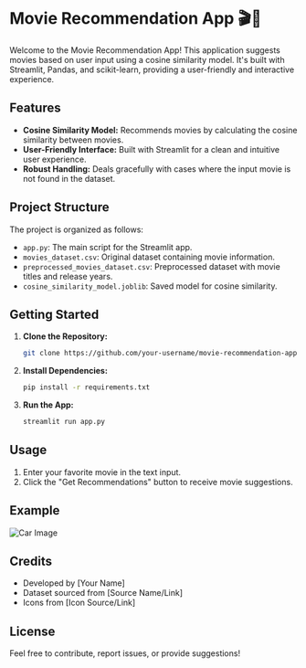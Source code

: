 # Movie Recommendation App 🎬🍿

Welcome to the Movie Recommendation App! This application suggests movies based on user input using a cosine similarity model. It's built with Streamlit, Pandas, and scikit-learn, providing a user-friendly and interactive experience.

## Features

- **Cosine Similarity Model:** Recommends movies by calculating the cosine similarity between movies.
- **User-Friendly Interface:** Built with Streamlit for a clean and intuitive user experience.
- **Robust Handling:** Deals gracefully with cases where the input movie is not found in the dataset.

## Project Structure

The project is organized as follows:

- `app.py`: The main script for the Streamlit app.
- `movies_dataset.csv`: Original dataset containing movie information.
- `preprocessed_movies_dataset.csv`: Preprocessed dataset with movie titles and release years.
- `cosine_similarity_model.joblib`: Saved model for cosine similarity.

## Getting Started

1. **Clone the Repository:**

    ```bash
    git clone https://github.com/your-username/movie-recommendation-app.git
    ```

2. **Install Dependencies:**

    ```bash
    pip install -r requirements.txt
    ```

3. **Run the App:**

    ```bash
    streamlit run app.py
    ```

## Usage

1. Enter your favorite movie in the text input.
2. Click the "Get Recommendations" button to receive movie suggestions.

## Example

![Car Image](https://github.com/ayeshachohan/Car_Prediction_Regression_Model/assets/123968536/d9beb7ce-a67d-4b34-a2ac-1ac91effd7ac)


## Credits

- Developed by [Your Name]
- Dataset sourced from [Source Name/Link]
- Icons from [Icon Source/Link]

## License

Feel free to contribute, report issues, or provide suggestions!

